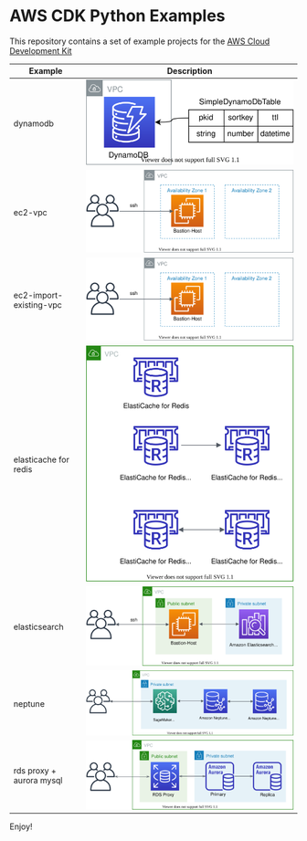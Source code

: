 # AWS CDK Python Examples

This repository contains a set of example projects for the [AWS Cloud Development
Kit](https://docs.aws.amazon.com/cdk/api/latest/)

| Example | Description |
|---------|-------------|
| dynamodb | ![dynamodb-arch](./dynamodb/dynamodb-arch.svg) |
| ec2-vpc  | ![aws-vpc](./ec2/vpc/aws-vpc.svg) |
| ec2-import-existing-vpc  | ![aws-vpc](./ec2/vpc/aws-vpc.svg) |
| elasticache for redis | ![elasticache-redis-arch](./elasticache/redis/elasticache-for-redis-arch.svg) |
| elasticsearch | ![amazon-es-arch](./elasticsearch/amazon-es-arch.svg) |
| neptune | ![neptune-arch](./neptune/neptune-arch.svg) |
| rds proxy + aurora mysql | ![neptune-arch](./rds/rds_proxy-aurora_mysql/rds_proxy-aurora_mysql-arch.svg) |

Enjoy!
